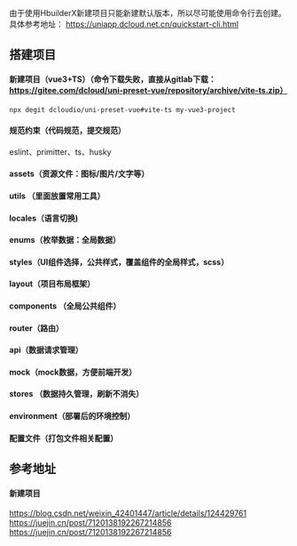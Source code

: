 由于使用HbuilderX新建项目只能新建默认版本，所以尽可能使用命令行去创建。具体参考地址：
https://uniapp.dcloud.net.cn/quickstart-cli.html

## 搭建项目
#### 新建项目（vue3+TS）（命令下载失败，直接从gitlab下载：https://gitee.com/dcloud/uni-preset-vue/repository/archive/vite-ts.zip）
```
npx degit dcloudio/uni-preset-vue#vite-ts my-vue3-project
```

#### 规范约束（代码规范，提交规范）
eslint、primitter、ts、husky

#### assets（资源文件：图标/图片/文字等）
#### utils （里面放置常用工具）
#### locales（语言切换)
#### enums（枚举数据：全局数据）
#### styles（UI组件选择，公共样式，覆盖组件的全局样式，scss）
#### layout（项目布局框架）
#### components （全局公共组件）
#### router（路由）
#### api（数据请求管理） 
#### mock（mock数据，方便前端开发）
#### stores （数据持久管理，刷新不消失）
#### environment（部署后的环境控制）
#### 配置文件（打包文件相关配置）

## 参考地址
#### 新建项目
https://blog.csdn.net/weixin_42401447/article/details/124429761
https://juejin.cn/post/7120138192267214856
https://juejin.cn/post/7120138192267214856


